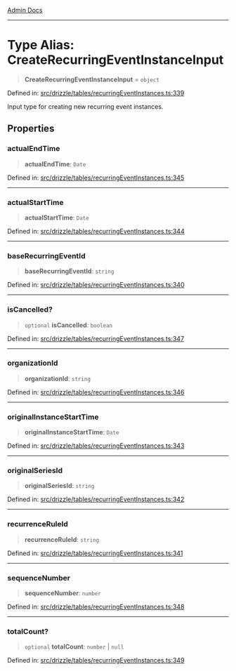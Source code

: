 [Admin Docs](/)

***

# Type Alias: CreateRecurringEventInstanceInput

> **CreateRecurringEventInstanceInput** = `object`

Defined in: [src/drizzle/tables/recurringEventInstances.ts:339](https://github.com/Sourya07/talawa-api/blob/aac5f782223414da32542752c1be099f0b872196/src/drizzle/tables/recurringEventInstances.ts#L339)

Input type for creating new recurring event instances.

## Properties

### actualEndTime

> **actualEndTime**: `Date`

Defined in: [src/drizzle/tables/recurringEventInstances.ts:345](https://github.com/Sourya07/talawa-api/blob/aac5f782223414da32542752c1be099f0b872196/src/drizzle/tables/recurringEventInstances.ts#L345)

***

### actualStartTime

> **actualStartTime**: `Date`

Defined in: [src/drizzle/tables/recurringEventInstances.ts:344](https://github.com/Sourya07/talawa-api/blob/aac5f782223414da32542752c1be099f0b872196/src/drizzle/tables/recurringEventInstances.ts#L344)

***

### baseRecurringEventId

> **baseRecurringEventId**: `string`

Defined in: [src/drizzle/tables/recurringEventInstances.ts:340](https://github.com/Sourya07/talawa-api/blob/aac5f782223414da32542752c1be099f0b872196/src/drizzle/tables/recurringEventInstances.ts#L340)

***

### isCancelled?

> `optional` **isCancelled**: `boolean`

Defined in: [src/drizzle/tables/recurringEventInstances.ts:347](https://github.com/Sourya07/talawa-api/blob/aac5f782223414da32542752c1be099f0b872196/src/drizzle/tables/recurringEventInstances.ts#L347)

***

### organizationId

> **organizationId**: `string`

Defined in: [src/drizzle/tables/recurringEventInstances.ts:346](https://github.com/Sourya07/talawa-api/blob/aac5f782223414da32542752c1be099f0b872196/src/drizzle/tables/recurringEventInstances.ts#L346)

***

### originalInstanceStartTime

> **originalInstanceStartTime**: `Date`

Defined in: [src/drizzle/tables/recurringEventInstances.ts:343](https://github.com/Sourya07/talawa-api/blob/aac5f782223414da32542752c1be099f0b872196/src/drizzle/tables/recurringEventInstances.ts#L343)

***

### originalSeriesId

> **originalSeriesId**: `string`

Defined in: [src/drizzle/tables/recurringEventInstances.ts:342](https://github.com/Sourya07/talawa-api/blob/aac5f782223414da32542752c1be099f0b872196/src/drizzle/tables/recurringEventInstances.ts#L342)

***

### recurrenceRuleId

> **recurrenceRuleId**: `string`

Defined in: [src/drizzle/tables/recurringEventInstances.ts:341](https://github.com/Sourya07/talawa-api/blob/aac5f782223414da32542752c1be099f0b872196/src/drizzle/tables/recurringEventInstances.ts#L341)

***

### sequenceNumber

> **sequenceNumber**: `number`

Defined in: [src/drizzle/tables/recurringEventInstances.ts:348](https://github.com/Sourya07/talawa-api/blob/aac5f782223414da32542752c1be099f0b872196/src/drizzle/tables/recurringEventInstances.ts#L348)

***

### totalCount?

> `optional` **totalCount**: `number` \| `null`

Defined in: [src/drizzle/tables/recurringEventInstances.ts:349](https://github.com/Sourya07/talawa-api/blob/aac5f782223414da32542752c1be099f0b872196/src/drizzle/tables/recurringEventInstances.ts#L349)
